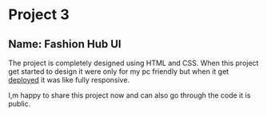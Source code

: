 # Project 3
## Name: Fashion Hub UI
The project is completely designed using HTML and CSS.
When this project get started to design it were only for my pc friendly but when it get [deployed](https://pajju-dev-fsjs2-project3.netlify.app/) it was like fully responsive.

I,m happy to share this project now and can also go through the code it is public.